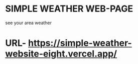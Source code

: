 # SIMPLE WEATHER WEB-PAGE

see your area weather 
# URL- https://simple-weather-website-eight.vercel.app/